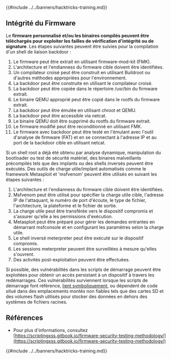 {{#include ../../banners/hacktricks-training.md}}

## Intégrité du Firmware

Le **firmware personnalisé et/ou les binaires compilés peuvent être téléchargés pour exploiter les failles de vérification d'intégrité ou de signature**. Les étapes suivantes peuvent être suivies pour la compilation d'un shell de liaison backdoor :

1. Le firmware peut être extrait en utilisant firmware-mod-kit (FMK).
2. L'architecture et l'endianness du firmware cible doivent être identifiées.
3. Un compilateur croisé peut être construit en utilisant Buildroot ou d'autres méthodes appropriées pour l'environnement.
4. La backdoor peut être construite en utilisant le compilateur croisé.
5. La backdoor peut être copiée dans le répertoire /usr/bin du firmware extrait.
6. Le binaire QEMU approprié peut être copié dans le rootfs du firmware extrait.
7. La backdoor peut être émulée en utilisant chroot et QEMU.
8. La backdoor peut être accessible via netcat.
9. Le binaire QEMU doit être supprimé du rootfs du firmware extrait.
10. Le firmware modifié peut être reconditionné en utilisant FMK.
11. Le firmware avec backdoor peut être testé en l'émulant avec l'outil d'analyse de firmware (FAT) et en se connectant à l'adresse IP et au port de la backdoor cible en utilisant netcat.

Si un shell root a déjà été obtenu par analyse dynamique, manipulation du bootloader ou test de sécurité matériel, des binaires malveillants précompilés tels que des implants ou des shells inversés peuvent être exécutés. Des outils de charge utile/implant automatisés comme le framework Metasploit et 'msfvenom' peuvent être utilisés en suivant les étapes suivantes :

1. L'architecture et l'endianness du firmware cible doivent être identifiées.
2. Msfvenom peut être utilisé pour spécifier la charge utile cible, l'adresse IP de l'attaquant, le numéro de port d'écoute, le type de fichier, l'architecture, la plateforme et le fichier de sortie.
3. La charge utile peut être transférée vers le dispositif compromis et s'assurer qu'elle a les permissions d'exécution.
4. Metasploit peut être préparé pour gérer les demandes entrantes en démarrant msfconsole et en configurant les paramètres selon la charge utile.
5. Le shell inversé meterpreter peut être exécuté sur le dispositif compromis.
6. Les sessions meterpreter peuvent être surveillées à mesure qu'elles s'ouvrent.
7. Des activités post-exploitation peuvent être effectuées.

Si possible, des vulnérabilités dans les scripts de démarrage peuvent être exploitées pour obtenir un accès persistant à un dispositif à travers les redémarrages. Ces vulnérabilités surviennent lorsque les scripts de démarrage font référence, [lient symboliquement](https://www.chromium.org/chromium-os/chromiumos-design-docs/hardening-against-malicious-stateful-data), ou dépendent de code situé dans des emplacements montés non fiables tels que des cartes SD et des volumes flash utilisés pour stocker des données en dehors des systèmes de fichiers racines.

## Références

- Pour plus d'informations, consultez [https://scriptingxss.gitbook.io/firmware-security-testing-methodology/](https://scriptingxss.gitbook.io/firmware-security-testing-methodology/)

{{#include ../../banners/hacktricks-training.md}}
